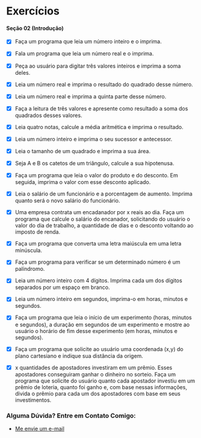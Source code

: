# Exercícios 
#### Seção 02 (Introdução)

- [x] Faça um programa que leia um número inteiro e o imprima.  

- [x] Fala um programa que leia um número real e o imprima.  

- [x] Peça ao usuário para digitar três valores inteiros e imprima a soma deles.  

- [x] Leia um número real e imprima o resultado do quadrado desse número.  

- [x] Leia um número real e imprima a quinta parte desse número.   

- [x] Faça a leitura de três valores e apresente como resultado a soma dos quadrados desses valores.  
- [x] Leia quatro notas, calcule a média aritmética e imprima o resultado.  

- [x] Leia um número inteiro e imprima o seu sucessor e antecessor.  

- [x] Leia o tamanho de um quadrado e imprima a sua área.  

- [x] Seja A e B os catetos de um triângulo, calcule a sua hipotenusa.  

- [x] Faça um programa que leia o valor do produto e do desconto. Em seguida, imprima o valor com esse desconto aplicado.  

- [x] Leia o salário de um funcionário e a porcentagem de aumento. Imprima quanto será o novo salário do funcionário.  

- [x] Uma empresa contrata um encadanador por x reais ao dia. Faça um programa que calcule o salário do encanador, solicitando do usuário o valor do dia de trabalho, a quantidade de dias e o desconto voltando ao imposto de renda.    

- [x] Faça um programa que converta uma letra maiúscula em uma letra minúscula.  

- [x] Faça um programa para verificar se um determinado número é um palíndromo.  

- [x] Leia um número inteiro com 4 dígitos. Imprima cada um dos dígitos separados por um espaço em branco.  

- [x] Leia um número inteiro em segundos, imprima-o em horas, minutos e segundos.  

- [x] Faça um programa que leia o início de um experimento (horas, minutos e segundos), a duração em segundos de um experimento e mostre ao usuário o horário de fim desse experimento (em horas, minutos e segundos).  

- [x] Faça um programa que solicite ao usuário uma coordenada (x,y) do plano cartesiano e indique sua distância da origem.  

- [x] x quantidades de apostadores investiram em um prêmio. Esses apostadores conseguiram ganhar o dinheiro no sorteio. Faça um programa que solicite do usuário quanto cada apostador investiu em um prêmio de loteria, quanto foi ganho e, com base nessas informações, divida o prêmio para cada um dos apostadores com base em seus investimentos.

### Alguma Dúvida? Entre em Contato Comigo:
- [Me envie um e-mail](mailto:alysson.barbosa@ee.ufcg.edu.br)
